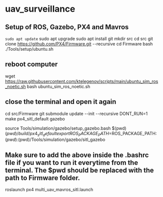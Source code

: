 # uav_surveillance
## Setup of ROS, Gazebo, PX4 and Mavros
`sudo apt update`
sudo apt upgrade
sudo apt install git
mkdir src
cd src
git clone https://github.com/PX4/Firmware.git --recursive
cd Firmware
bash ./Tools/setup/ubuntu.sh

## reboot computer
wget https://raw.githubusercontent.com/ktelegenov/scripts/main/ubuntu_sim_ros_noetic.sh
bash ubuntu_sim_ros_noetic.sh

## close the terminal and open it again
cd src/Firmware
git submodule update --init --recursive
DONT_RUN=1 make px4_sitl_default gazebo

source Tools/simulation/gazebo/setup_gazebo.bash $(pwd) $(pwd)/build/px4_sitl_default
export ROS_PACKAGE_PATH=$ROS_PACKAGE_PATH:$(pwd):$(pwd)/Tools/simulation/gazebo/sitl_gazebo

## Make sure to add the above inside the .bashrc file if you want to run it everytime from the terminal. The $pwd should be replaced with the path to Firmware folder.

roslaunch px4 multi_uav_mavros_sitl.launch
